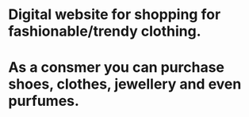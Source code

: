 # Digital website for shopping for fashionable/trendy clothing. 
# As a consmer you can purchase shoes, clothes, jewellery and even purfumes.

